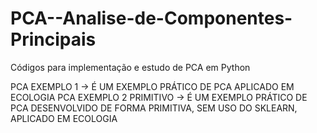 # PCA--Analise-de-Componentes-Principais
Códigos para implementação e estudo de PCA em Python

PCA EXEMPLO 1 -> É UM  EXEMPLO PRÁTICO DE PCA APLICADO EM ECOLOGIA
PCA EXEMPLO 2 PRIMITIVO -> É UM EXEMPLO PRÁTICO DE PCA DESENVOLVIDO DE FORMA PRIMITIVA, SEM USO DO SKLEARN, APLICADO EM ECOLOGIA
